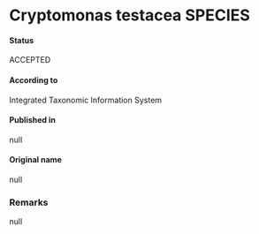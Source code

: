 Cryptomonas testacea SPECIES
=======

#### Status
ACCEPTED

#### According to
Integrated Taxonomic Information System

#### Published in
null

#### Original name
null

### Remarks
null